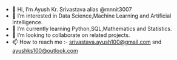 - 👋 Hi, I’m Ayush Kr. Srivastava alias @mnnit3007
- 👀 I’m interested in Data Science,Machine Learning and Artificial Intelligence.
- 🌱 I’m currently learning Python,SQL,Mathematics and Statistics.
- 💞️ I’m looking to collaborate on related projects.
- 📫 How to reach me :- srivastava.ayush100@gmail.com snd ayushks100@outlook.com

<!---
mnnit3007/mnnit3007 is a ✨ special ✨ repository because its `README.md` (this file) appears on your GitHub profile.
You can click the Preview link to take a look at your changes.
--->
        
